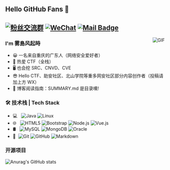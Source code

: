 ## Hello GitHub Fans 👋
[![粉丝交流群](https://img.shields.io/badge/粉丝交流群-398672624-red.svg "粉丝交流群")](https://jq.qq.com/?_wv=1027&k=58Ypj9z "粉丝交流群")
[![WeChat](https://img.shields.io/badge/Wechat-XR3327026244-red.svg "Wechat")](https://jq.qq.com/?_wv=1027&k=55kiWBY "Wechat")
[![Mail Badge](https://img.shields.io/badge/-suc2es2.clc@gmail.com-c14438?style=flat&logo=Gmail&logoColor=white&link=mailto:suc2es2.clc@gmail.com)](mailto:suc2es2.clc@gmail.com)
---
<img align="right" alt="GIF" src="https://raw.githubusercontent.com/JoeyBling/JoeyBling/master/pic/pusheencode.gif" />

### I'm 雾島风起時

- 😀 一名来自重庆的广东人（网络安全爱好者）
- 🚩 热爱 CTF（全栈）
- 🖥️ 也会挖 SRC、CNVD、CVE
- 😎 Hello CTF、助安社区、北山学院等重多网安社区部分内容创作者（投稿请加上方 WX）
- 🧐 博客阅读指南：SUMMARY.md 是目录噢!

### 🛠 技术栈 | Tech Stack

- 💻 &#160; ![Java](https://img.shields.io/badge/-Java-333333?style=flat&logo=Java&logoColor=007396)
![Linux](https://img.shields.io/badge/-Linux-333333?style=flat&logo=Linux&logoColor=FCC624)
- 🌐 &#160; ![HTML5](https://img.shields.io/badge/-HTML5-333333?style=flat&logo=HTML5)
![Bootstrap](https://img.shields.io/badge/-Bootstrap-333333?style=flat&logo=bootstrap&logoColor=563D7C)
![Node.js](https://img.shields.io/badge/-Node.js-333333?style=flat&logo=node.js)
![Vue.js](https://img.shields.io/badge/-VueJS-333333?style=flat&logo=Vue.js)
- 🛢 &#160; ![MySQL](https://img.shields.io/badge/-MySQL-333333?style=flat&logo=mysql)
![MongoDB](https://img.shields.io/badge/-MongoDB-333333?style=flat&logo=mongodb)
![Oracle](https://img.shields.io/badge/-Oracle-333333?style=flat&logo=Oracle)
- 🔧 &#160;![Git](https://img.shields.io/badge/-Git-333333?style=flat&logo=git)
![GitHub](https://img.shields.io/badge/-GitHub-333333?style=flat&logo=github)
![Markdown](https://img.shields.io/badge/-Markdown-333333?style=flat&logo=markdown)

### 开源项目
![Anurag's GitHub stats](https://github-readme-stats.vercel.app/api?username=duckpigdog&show_icons=true&show=reviews,discussions_started,discussions_answered,prs_merged,prs_merged_percentage&theme=ambient_gradient)
